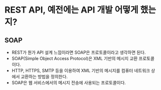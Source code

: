 # REST API, 예전에는 API 개발 어떻게 했는지?

## SOAP

- REST가 뭔가 API 설계 느낌이라면 SOAP은 프로토콜이라고 생각하면 된다.
- SOAP(Simple Object Access Protocol)은 XML 기반의 메시지 교환 프로토콜이다.
- HTTP, HTTPS, SMTP 등을 이용하여 XML 기반의 메시지를 컴퓨터 네트워크 상에서 교환하는 방법을 정의한다.
- SOAP은 웹 서비스에서의 메시지 전송에 사용되는 프로토콜이다.
